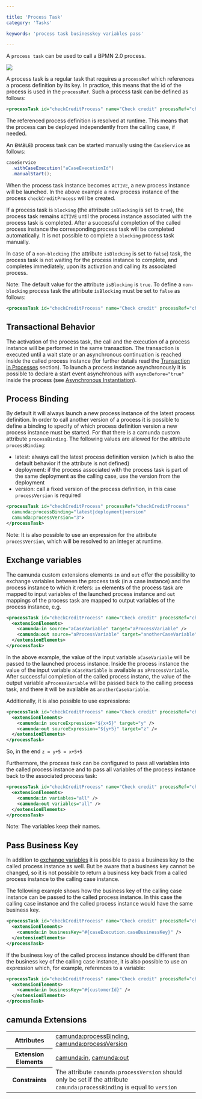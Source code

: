 ```yaml
---

title: 'Process Task'
category: 'Tasks'

keywords: 'process task businesskey variables pass'

---
```


A `process task` can be used to call a BPMN 2.0 process.

<img class="img-responsive" src="ref:asset:/assets/cmmn/process-task.png"/>

A process task is a regular task that requires a `processRef` which references a process definition by its key. In practice, this means that the id of the process is used in the `processRef`. Such a process task can be defined as follows:

```xml
<processTask id="checkCreditProcess" name="Check credit" processRef="checkCreditProcess" />
```

The referenced process definition is resolved at runtime. This means that the process can be deployed independently from the calling case, if needed.

An `ENABLED` process task can be started manually using the `CaseService` as follows:

```java
caseService
  .withCaseExecution("aCaseExecutionId")
  .manualStart();
```

When the process task instance becomes `ACTIVE`, a new process instance will be launched. In the above example a new process instance of the process `checkCreditProcess` will be created.

If a process task is `blocking` (the attribute `isBlocking` is set to `true`), the process task remains `ACTIVE` until the process instance associated with the process task is completed. After a successful completion of the called process instance the corresponding process task will be completed automatically. It is not possible to complete a `blocking` process task manually.

In case of a `non-blocking` (the attribute `isBlocking` is set to `false`) task, the process task is not waiting for the process instance to complete, and completes immediately, upon its activation and calling its associated process.

Note: The default value for the attribute `isBlocking` is `true`. To define a `non-blocking` process task the attribute `isBlocking` must be set to `false` as follows:

```xml
<processTask id="checkCreditProcess" name="Check credit" processRef="checkCreditProcess" isBlocking="false" />
```

## Transactional Behavior

The activation of the process task, the call and the execution of a process instance will be performed in the same transaction. The transaction is executed until a wait state or an asynchronous continuation is reached inside the called process instance (for further details read the [Transaction in Processes](ref:/guides/user-guide/#process-engine-transactions-in-processes) section). To launch a process instance asynchronously it is possible to declare a start event asynchronous with `asyncBefore="true"` inside the process (see [Asynchronous Instantiation](ref:/api-references/bpmn20/#events-start-events-asynchronous-instantiation)).

## Process Binding

By default it will always launch a new process instance of the latest process definition. In order to call another version of a process it is possible to define a binding to specify of which process definition version a new process instance must be started. For that there is a camunda custom attribute `processBinding`. The following values are allowed for the attribute `processBinding`:

*   latest: always call the latest process definition version (which is also the default behavior if the attribute is not defined)
* 	deployment: if the process associated with the process task is part of the same deployment as the calling case, use the version from the deployment
*   version: call a fixed version of the process definition, in this case `processVersion` is required

```xml
<processTask id="checkCreditProcess" processRef="checkCreditProcess"
  camunda:processBinding="latest|deployment|version"
  camunda:processVersion="3">
</processTask>
```

Note: It is also possible to use an expression for the attribute `processVersion`, which will be resolved to an integer at runtime.

## Exchange variables

The camunda custom extensions elements `in` and `out` offer the possibility to exchange variables between the process task (in a case instance) and the process instance to which it refers: `in` elements of the process task are mapped to input variables of the launched process instance and `out` mappings of the process task are mapped to output variables of the process instance, e.g.

```xml
<processTask id="checkCreditProcess" name="Check credit" processRef="checkCreditProcess">
  <extensionElements>
    <camunda:in source="aCaseVariable" target="aProcessVariable" />
    <camunda:out source="aProcessVariable" target="anotherCaseVariable" />
  </extensionElements>
</processTask>
```

In the above example, the value of the input variable `aCaseVariable` will be passed to the launched process instance. Inside the process instance the value of the input variable `aCaseVariable` is available as `aProcessVariable`. After successful completion of the called process instanc, the value of the output variable `aProcessVariable` will be passed back to the calling process task, and there it will be available as `anotherCaseVariable`.

Additionally, it is also possible to use expressions:

```xml
<processTask id="checkCreditProcess" name="Check credit" processRef="checkCreditProcess">
  <extensionElements>
    <camunda:in sourceExpression="${x+5}" target="y" />
    <camunda:out sourceExpression="${y+5}" target="z" />
  </extensionElements>
</processTask>
```

So, in the end `z = y+5 = x+5+5`

Furthermore, the process task can be configured to pass all variables into the called process instance and to pass all variables of the process instance back to the associated process task:

```xml
<processTask id="checkCreditProcess" name="Check credit" processRef="checkCreditProcess">
  <extensionElements>
    <camunda:in variables="all" />
    <camunda:out variables="all" />
  </extensionElements>
</processTask>
```

Note: The variables keep their names.


## Pass Business Key

In addition to [exchange variables](#tasks-process-task-exchange-variables) it is possible to pass a business key to the called process instance as well. But be aware that a business key cannot be changed, so it is not possible to return a business key back from a called process instance to the calling case instance.

The following example shows how the business key of the calling case instance can be passed to the called process instance. In this case the calling case instance and the called process instance would have the same business key.

```xml
<processTask id="checkCreditProcess" name="Check credit" processRef="checkCreditProcess">
  <extensionElements>
    <camunda:in businessKey="#{caseExecution.caseBusinessKey}" />
  </extensionElements>
</processTask>
```

If the business key of the called process instance should be different than the business key of the calling case instance, it is also possible to use an expression which, for example, references to a variable:

```xml
<processTask id="checkCreditProcess" name="Check credit" processRef="checkCreditProcess">
  <extensionElements>
    <camunda:in businessKey="#{customerId}" />
  </extensionElements>
</processTask>
```

## camunda Extensions

<table class="table table-striped">
  <tr>
    <th>Attributes</th>
    <td>
      <a href="ref:#custom-extensions-camunda-extension-attributes-camundaprocessbinding">camunda:processBinding</a>,
      <a href="ref:#custom-extensions-camunda-extension-attributes-camundaprocessversion">camunda:processVersion</a>
    </td>
  </tr>
  <tr>
    <th>Extension Elements</th>
    <td>
      <a href="ref:#custom-extensions-camunda-extension-elements-camundain">camunda:in</a>,
      <a href="ref:#custom-extensions-camunda-extension-elements-camundaout">camunda:out</a>
    </td>
  </tr>
  <tr>
    <th>Constraints</th>
    <td>
      The attribute <code>camunda:processVersion</code> should only be set if
      the attribute <code>camunda:processBinding</code> is equal to <code>version</code>
    </td>
  </tr>
</table>
